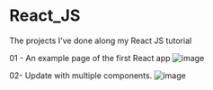 # React_JS
 The projects I've done along my React JS tutorial
 
01 - An example page of the first React app
![image](https://user-images.githubusercontent.com/86309091/131651044-338b83b9-f8c1-497f-9831-c3bf8f603b7b.png)

02- Update with multiple components.
![image](https://user-images.githubusercontent.com/86309091/131683288-8f19bcf4-758c-4756-99e8-b9cf3c15453b.png)


